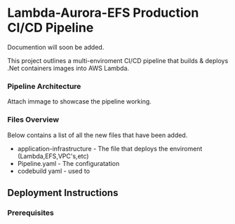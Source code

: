 # Lambda-Aurora-EFS Production CI/CD Pipeline
Documention will soon be added. 

This project outlines a multi-enviroment CI/CD pipeline that builds & deploys .Net containers images into AWS Lambda.

### Pipeline Architecture 
Attach immage to showcase the pipeline working. 

### Files Overview

Below contains a list of all the new files that have been added. 
- application-infrastructure - The file that deploys the enviroment (Lambda,EFS,VPC's,etc) 
- Pipeline.yaml - The configuratation 
- codebuild yaml - used to 



## Deployment Instructions 

### Prerequisites


